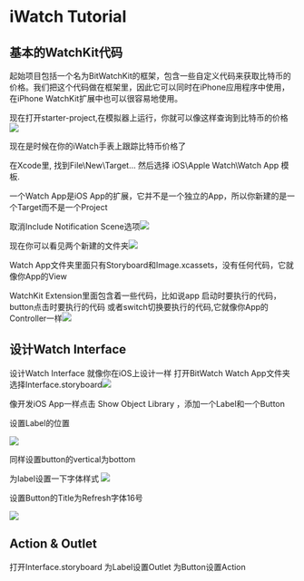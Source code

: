 # iWatch Tutorial

## 基本的WatchKit代码



起始项目包括一个名为BitWatchKit的框架，包含一些自定义代码来获取比特币的价格。我们把这个代码做在框架里，因此它可以同时在iPhone应用程序中使用，在iPhone WatchKit扩展中也可以很容易地使用。

现在打开starter-project,在模拟器上运行，你就可以像这样查询到比特币的价格![](http://7u2osj.com1.z0.glb.clouddn.com/11_bitcoinprice.png)

现在是时候在你的iWatch手表上跟踪比特币价格了

在Xcode里, 找到File\New\Target… 然后选择 iOS\Apple Watch\Watch App 模板.

一个Watch App是iOS App的扩展，它并不是一个独立的App，所以你新建的是一个Target而不是一个Project

取消Include Notification Scene选项![](http://7u2osj.com1.z0.glb.clouddn.com/11_watchSetting.png)

现在你可以看见两个新建的文件夹![](http://cdn4.raywenderlich.com/wp-content/uploads/2014/11/watch-groups.png)


Watch App文件夹里面只有Storyboard和Image.xcassets，没有任何代码，它就像你App的View

WatchKit Extension里面包含着一些代码，比如说app 启动时要执行的代码，button点击时要执行的代码
或者switch切换要执行的代码,它就像你App的Controller一样![](http://cdn5.raywenderlich.com/wp-content/uploads/2014/11/WatchKit_03.jpg)

## 设计Watch Interface

设计Watch Interface 就像你在iOS上设计一样
打开BitWatch Watch App文件夹选择Interface.storyboard![](http://cdn3.raywenderlich.com/wp-content/uploads/2014/11/watch-storyboard1.png)

像开发iOS App一样点击 Show Object Library ，添加一个Label和一个Button


设置Label的位置

![](http://cdn1.raywenderlich.com/wp-content/uploads/2014/11/watch-centertop.png)

同样设置button的vertical为bottom

为label设置一下字体样式
![](http://7u2osj.com1.z0.glb.clouddn.com/11_labelSetting.png)

设置Button的Title为Refresh字体16号

![](http://7u2osj.com1.z0.glb.clouddn.com/11_looksgood.png)

## Action & Outlet

打开Interface.storyboard 为Label设置Outlet 为Button设置Action

